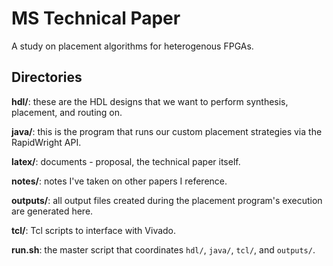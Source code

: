 # MS Technical Paper

A study on placement algorithms for heterogenous FPGAs.

## Directories

**hdl/**: these are the HDL designs that we want to perform synthesis, placement, and routing on.  

**java/**: this is the program that runs our custom placement strategies via the RapidWright API.  

**latex/**: documents - proposal, the technical paper itself.  

**notes/**: notes I've taken on other papers I reference.  

**outputs/**: all output files created during the placement program's execution are generated here.   

**tcl/**: Tcl scripts to interface with Vivado.  

**run.sh**: the master script that coordinates `hdl/`, `java/`, `tcl/`, and `outputs/`.
